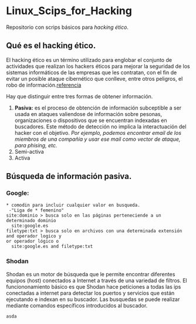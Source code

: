 # Linux_Scips_for_Hacking
Repositorio con scrips básicos para *hacking ético*.


## Qué es el hacking ético.

El hacking ético es un término utilizado para englobar el conjunto de actividades que realizan los hackers éticos para mejorar la seguridad de los sistemas informáticos de las empresas que les contratan, con el fin de evitar un posible ataque cibernético que conlleve, entre otros peligros, el robo de información.[referencia](https://www.obicex.es/blog/aprende-con-obicex/que-significa-ser-un-hacker-etico#:~:text=El%20hacking%20%C3%A9tico%20es%20un,peligros%2C%20el%20robo%20de%20informaci%C3%B3n)


Hay que distinguir entre tres formas de obtener información.
1. **Pasiva:** es el proceso de obtención de información subceptible a ser usada en ataques valiendose de información sobre pesonas, organizaciones o dispositivos que se encuentran indexadas en buscadores. Este método de detección no implica la interactuación del hacker con el objetivo. *Por ejemplo, podemos encontrar email de los miembros de una compañía y usar ese mail como vector de ataque, para phising, etc.*
2. Semi-activa
3. Activa

## Búsqueda de información pasiva.
### Google:
```
* comodin para incluir cualquier valor en busqueda.	
 -"Liga de * femenino"
site:dominio > busca solo en las páginas perteneciende a un determinado dominio
  site:google.es
filetype:txt > busca solo en archivos con una determinada extensión
and operador logico y
or operador lógico o
  site:google.es and filetype:txt

```
### Shodan
Shodan es un motor de búsqueda que le permite encontrar diferentes equipos (host) conectados a Internet a través de una variedad de filtros. El funciononamiento básico es que Shodan hace peticiones a todas las ips conectadas a internet para detectar los puertos y servicios que están ejecutando e indexan en su buscador. Las busquedas se puede realizar mediante comandos específicos introducidos al buscador.

```
asda
```
